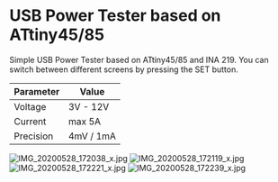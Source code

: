 # USB Power Tester based on ATtiny45/85
Simple USB Power Tester based on ATtiny45/85 and INA 219. You can switch between different screens by pressing the SET button.

|Parameter|Value|
|-|-|
|Voltage|3V - 12V|
|Current|max 5A|
|Precision|4mV / 1mA|

![IMG_20200528_172038_x.jpg](https://image.easyeda.com/pullimage/4j7P3MET7HhN669FMKdTfiZ1XwqVarHYLU3UOEZv.jpeg)
![IMG_20200528_172119_x.jpg](https://image.easyeda.com/pullimage/LORMqUaLmmN483w0B8SMBrNtKXEOCVjlLunBzuNg.jpeg)
![IMG_20200528_172221_x.jpg](https://image.easyeda.com/pullimage/dZ775PpXM0R2nRWyUrkCIs53FVuBVIK6hRWURprz.jpeg)
![IMG_20200528_172239_x.jpg](https://image.easyeda.com/pullimage/moE1NVdTYPggxly5Qm69yMyY5wfAJkTwBuSVVanD.jpeg)
